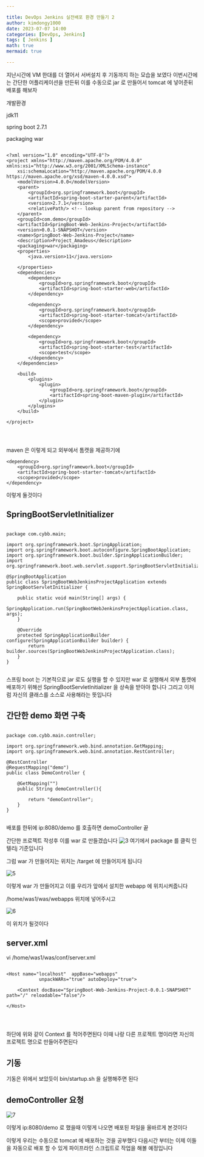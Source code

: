 ```yaml
---

title: DevOps Jenkins 실전배포 환경 만들기 2
author: kimdongy1000
date: 2023-07-07 14:00
categories: [DevOps, Jenkins]
tags: [ Jenkins ]
math: true
mermaid: true

---
```


지난시간에 VM 한대를 더 열어서 서버설치 후 기동까지 하는 모습을 보였다 이번시간에는 간단한 어플리케이션을 만든뒤 이를 수동으로 jar 로 만들어서 tomcat 에 넣어준뒤 배포를 해보자 



개발환경 

jdk11 

spring boot 2.7.1

packaging war



```

<?xml version="1.0" encoding="UTF-8"?>
<project xmlns="http://maven.apache.org/POM/4.0.0" xmlns:xsi="http://www.w3.org/2001/XMLSchema-instance"
	xsi:schemaLocation="http://maven.apache.org/POM/4.0.0 https://maven.apache.org/xsd/maven-4.0.0.xsd">
	<modelVersion>4.0.0</modelVersion>
	<parent>
		<groupId>org.springframework.boot</groupId>
		<artifactId>spring-boot-starter-parent</artifactId>
		<version>2.7.1</version>
		<relativePath/> <!-- lookup parent from repository -->
	</parent>
	<groupId>com.demo</groupId>
	<artifactId>SpringBoot-Web-Jenkins-Project</artifactId>
	<version>0.0.1-SNAPSHOT</version>
	<name>SpringBoot-Web-Jenkins-Project</name>
	<description>Project_Amadeus</description>
	<packaging>war</packaging>
	<properties>
		<java.version>11</java.version>

	</properties>
	<dependencies>
		<dependency>
			<groupId>org.springframework.boot</groupId>
			<artifactId>spring-boot-starter-web</artifactId>
		</dependency>

		<dependency>
			<groupId>org.springframework.boot</groupId>
			<artifactId>spring-boot-starter-tomcat</artifactId>
			<scope>provided</scope>
		</dependency>

		<dependency>
			<groupId>org.springframework.boot</groupId>
			<artifactId>spring-boot-starter-test</artifactId>
			<scope>test</scope>
		</dependency>
	</dependencies>

	<build>
		<plugins>
			<plugin>
				<groupId>org.springframework.boot</groupId>
				<artifactId>spring-boot-maven-plugin</artifactId>
			</plugin>
		</plugins>
	</build>

</project>




```
maven 은 이렇게 되고 외부에서 톰캣을 제공하기에 

```
<dependency>
    <groupId>org.springframework.boot</groupId>
    <artifactId>spring-boot-starter-tomcat</artifactId>
    <scope>provided</scope>
</dependency>

```

이렇게 둘것이다 

## SpringBootServletInitializer

```

package com.cybb.main;

import org.springframework.boot.SpringApplication;
import org.springframework.boot.autoconfigure.SpringBootApplication;
import org.springframework.boot.builder.SpringApplicationBuilder;
import org.springframework.boot.web.servlet.support.SpringBootServletInitializer;

@SpringBootApplication
public class SpringBootWebJenkinsProjectApplication extends SpringBootServletInitializer {

	public static void main(String[] args) {
		SpringApplication.run(SpringBootWebJenkinsProjectApplication.class, args);
	}

	@Override
	protected SpringApplicationBuilder configure(SpringApplicationBuilder builder) {
		return builder.sources(SpringBootWebJenkinsProjectApplication.class);
	}
}


```

스프링 boot 는 기본적으로 jar 로도 실행을 할 수 있지만 war 로 실행해서 외부 톰캣에 배포하기 위해선 SpringBootServletInitializer 을 상속을 받아야 합니다 
그리고 이처럼 자신의 클래스를 소스로 사용해라는 뜻입니다 

## 간단한 demo 화면 구축

```

package com.cybb.main.controller;

import org.springframework.web.bind.annotation.GetMapping;
import org.springframework.web.bind.annotation.RestController;

@RestController
@RequestMapping("demo")
public class DemoController {
    
    @GetMapping("")
    public String demoController(){
        
        return "demoController";
    }
}


```
배포를 한뒤에 ip:8080/demo 를 호출하면 demoController 끝 


간단한 프로젝트 작성후 이를 war 로 만들겠습니다 
![3](https://github.com/time-kimdongy1000/ImageStore/assets/58513678/bda19267-db8e-4097-b07f-2b4b34bee399) 여기에서 package 를 클릭 인텔리j 기준입니다 

그럼 war 가 만들어지는 위치는 /target 에 만들어지게 됩니다 

![5](https://github.com/time-kimdongy1000/ImageStore/assets/58513678/99aad310-efed-4fee-a368-a17fa8e1c70b)

이렇게 war 가 만들어지고 이를 우리가 앞에서 설치한 webapp 에 위치시켜줍니다 

/home/was1/was/webapps 위치에 넣어주시고 

![6](https://github.com/time-kimdongy1000/ImageStore/assets/58513678/dd39e4d2-40dd-4f0e-95c7-5ad1d67f1100)

이 위치가 될것이다 

## server.xml 

vi /home/was1/was/conf/server.xml

```

<Host name="localhost"  appBase="webapps"
            unpackWARs="true" autoDeploy="true">

    <Context docBase="SpringBoot-Web-Jenkins-Project-0.0.1-SNAPSHOT" path="/" reloadable="false"/>

</Host>




```

하단에 위와 같이 Context 를 적어주면된다 이때 나랑 다른 프로젝트 명이라면 자신의 프로젝트 명으로 만들어주면된다 

## 기동 

기동은 위에서 보았듯이 bin/startup.sh 을 실행해주면 된다 

## demoController 요청

![7](https://github.com/time-kimdongy1000/ImageStore/assets/58513678/3e924d5f-8b24-4bb7-9e14-d337fc553c17)


이렇게 ip:8080/demo 로 했을때 이렇게 나오면 배포된 파일을 올바르게 본것이다 

이렇게 우리는 수동으로 tomcat 에 배포하는 것을 공부했다 다음시간 부터는 이제 이들을 자동으로 배포 할 수 있게 파이프라인 스크립트로 작업을 해볼 예정입니다 
